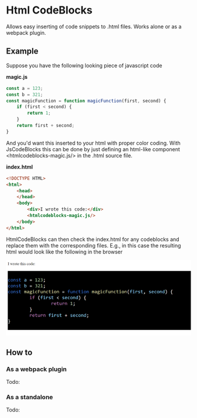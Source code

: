 # Html CodeBlocks

Allows easy inserting of code snippets to .html files. Works alone or as a webpack plugin.

## Example

Suppose you have the following looking piece of javascript code

**magic.js**
```js
const a = 123;
const b = 321;
const magicFunction = function magicFunction(first, second) {
    if (first < second) {
        return 1;
    }
    return first + second;
}
```

And you'd want this inserted to your html with proper color coding. With JsCodeBlocks this can be done by just defining an html-like component <htmlcodeblocks-magic.js/> in the .html source file.

**index.html**
```html
<!DOCTYPE HTML>
<html>
    <head>
    </head>
    <body>
        <div>I wrote this code:</div>
        <htmlcodeblocks-magic.js/>
    </body>
</html>
```

HtmlCodeBlocks can then check the index.html for any codeblocks and replace them with the corresponding files. E.g., in this case the resulting html would look like the following in the browser

![Example image](./readme_img_0.png)

## How to

### As a webpack plugin

Todo:

### As a standalone

Todo: